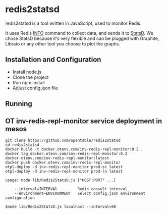 # redis2statsd

redis2statsd is a tool written in JavaScript, used to monitor Redis.


It uses Redis [INFO](http://redis.io/commands/info) command to collect data, and sends it to [StatsD](https://github.com/etsy/statsd/).
We chose StatsD because it's very flexible and can be plugged with Graphite, Librato or any other tool you choose to plot the graphs.

## Installation and Configuration
* Install node.js
* Clone the project
* Run npm install
* Adjust config.json file

## Running

## OT inv-redis-repl-monitor service deployment in mesos
```
git clone https://github.com/opentable/redis2statsd
cd redis2statsd
docker build -t docker.otenv.com/inv-redis-repl-monitor:0.2 .
docker tag docker.otenv.com/inv-redis-repl-monitor:0.2 docker.otenv.com/inv-redis-repl-monitor:latest
docker push docker.otenv.com/inv-redis-repl-monitor
otpl-deploy -d inv-redis-repl-monitor prod-sc latest
otpl-deploy -d inv-redis-repl-monitor prod-ln latest
```

```
usage: node lib/Redis2StatsD.js ["HOST:PORT" ...]

    --interval=INTERVAl         Redis consult interval
    --environment=ENVIRONMENT   Select config.json environment configuration

$node lib/Redis2StatsD.js localhost --interval=60
```



